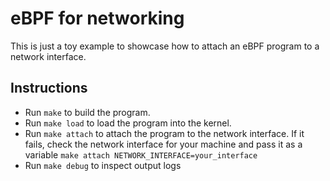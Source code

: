 # eBPF for networking

This is just a toy example to showcase how to attach an eBPF program to a network interface.

## Instructions

- Run `make` to build the program.
- Run `make load` to load the program into the kernel.
- Run `make attach` to attach the program to the network interface. If it fails, check the network interface for your machine and pass it as a variable `make attach NETWORK_INTERFACE=your_interface`
- Run `make debug` to inspect output logs
